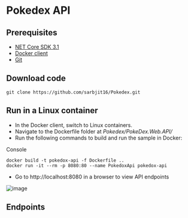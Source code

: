 # Pokedex API


## Prerequisites
  
- [NET Core SDK 3.1](https://dotnet.microsoft.com/download)
- [Docker client](https://www.docker.com/products/docker-desktop)
- [Git](https://git-scm.com/download)

## Download code

```
git clone https://github.com/sarbjit16/Pokedex.git
```

## Run in a Linux container

- In the Docker client, switch to Linux containers.
- Navigate to the Dockerfile folder at *Pokedex/PokeDex.Web.API/*
- Run the following commands to build and run the sample in Docker:

Console
```
docker build -t pokedox-api -f Dockerfile ..
docker run -it --rm -p 8080:80 --name PokedoxApi pokedox-api
```

- Go to http://localhost:8080 in a browser to view API endpoints

![image](https://user-images.githubusercontent.com/41857451/122128318-6bf47d80-ce2c-11eb-931f-a4f874a19102.png)


## Endpoints
